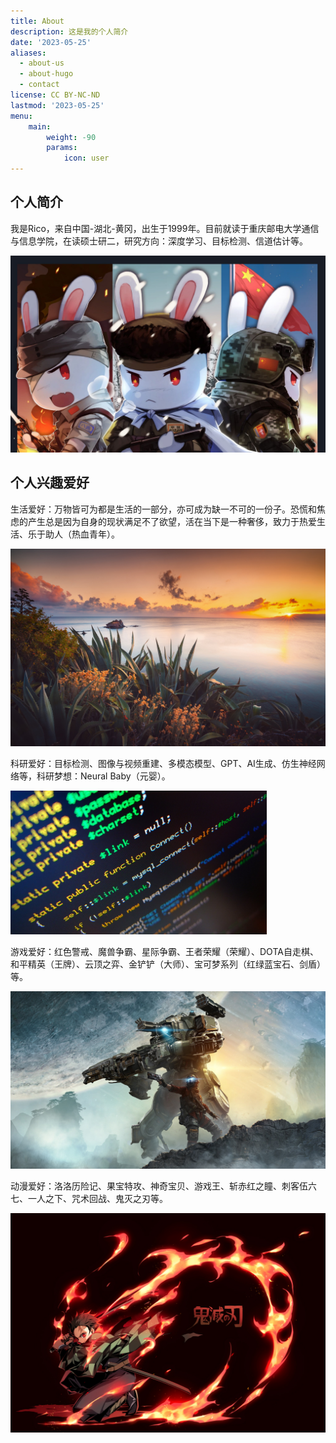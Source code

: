 ```yaml
---
title: About
description: 这是我的个人简介
date: '2023-05-25'
aliases:
  - about-us
  - about-hugo
  - contact
license: CC BY-NC-ND
lastmod: '2023-05-25'
menu:
    main: 
        weight: -90
        params:
            icon: user
---
```


## **个人简介**

​	我是Rico，来自中国-湖北-黄冈，出生于1999年。目前就读于重庆邮电大学通信与信息学院，在读硕士研二，研究方向：深度学习、目标检测、信道估计等。

<img src="兔子-02.jpg" style="zoom:50%;" />



## **个人兴趣爱好**

​	生活爱好：万物皆可为都是生活的一部分，亦可成为缺一不可的一份子。恐慌和焦虑的产生总是因为自身的现状满足不了欲望，活在当下是一种奢侈，致力于热爱生活、乐于助人（热血青年）。

<img src="202210170001.jpg" style="zoom:50%;" />

​	科研爱好：目标检测、图像与视频重建、多模态模型、GPT、AI生成、仿生神经网络等，科研梦想：Neural Baby（元婴）。

<img src="code.jpg" style="zoom:40%;" />

​	游戏爱好：红色警戒、魔兽争霸、星际争霸、王者荣耀（荣耀）、DOTA自走棋、和平精英（王牌）、云顶之弈、金铲铲（大师）、宝可梦系列（红绿蓝宝石、剑盾）等。

<img src="Titanfall.jpg" style="zoom:50%;" />

​	动漫爱好：洛洛历险记、果宝特攻、神奇宝贝、游戏王、斩赤红之瞳、刺客伍六七、一人之下、咒术回战、鬼灭之刃等。

<img src="Demon-Slayer.jpg" style="zoom:50%;" />
